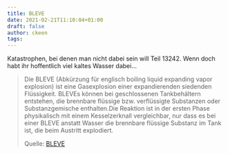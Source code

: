 ```yaml
---
title: BLEVE
date: 2021-02-21T11:10:04+01:00
draft: false
author: ckeen
tags: 
---
```


Katastrophen, bei denen man nicht dabei sein will Teil 13242. Wenn doch
habt ihr hoffentlich viel kaltes Wasser dabei...

> Die BLEVE (Abkürzung für englisch boiling liquid expanding vapor explosion)
> ist eine Gasexplosion einer expandierenden siedenden Flüssigkeit. BLEVEs
> können bei geschlossenen Tankbehältern entstehen, die brennbare flüssige bzw.
> verflüssigte Substanzen oder Substanzgemische enthalten.Die Reaktion ist in
> der ersten Phase physikalisch mit einem Kesselzerknall vergleichbar, nur dass
> es bei einer BLEVE anstatt Wasser die brennbare flüssige Substanz im Tank ist,
> die beim Austritt explodiert.
>
> Quelle: [BLEVE](https://de.wikipedia.org/wiki/BLEVE)
